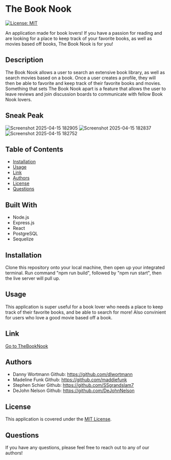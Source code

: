 # The Book Nook 

[![License: MIT](https://img.shields.io/badge/License-MIT-yellow.svg)](https://opensource.org/licenses/MIT)


An application made for book lovers! If you have a passion for reading and are looking for a place to keep track of your favorite books, as well as movies based off books, The Book Nook is for you!  

## Description 
The Book Nook allows a user to search an extensive book library, as well as search movies based on a book. Once a user creates a profile, they will then be able to favorite and keep track of their favorite books and movies. Something that sets The Book Nook apart is a feature that allows the user to leave reviews and join discussion boards to communicate with fellow Book Nook lovers.  

## Sneak Peak
![Screenshot 2025-04-15 182905](https://github.com/user-attachments/assets/02dca4dd-5607-4430-b0a6-8e1b2b3ee6a5)
![Screenshot 2025-04-15 182837](https://github.com/user-attachments/assets/222a9388-e716-4fd0-895b-ac440d9b251c)
![Screenshot 2025-04-15 182752](https://github.com/user-attachments/assets/cebf4449-75b9-4626-9c4f-643c29b29cfb)

## Table of Contents 
- [Installation](#installation)
- [Usage](#usage)
- [Link](#link)
- [Authors](#authors)
- [License](#license) 
- [Questions](#questions)

## Built With 
- Node.js
- Express.js
- React
- PostgreSQL
- Sequelize 

## Installation
Clone this repository onto your local machine, then open up your integrated terminal. Run command "npm run build", followed by "npm run start", then the live server will pull up. 

## Usage 
This application is super useful for a book lover who needs a place to keep track of their favorite books, and be able to search for more! Also convinient for users who love a good movie based off a book. 

## Link

[Go to TheBookNook](https://thebooknook-9d9l.onrender.com/)


## Authors
- Danny Wortmann
Github: https://github.com/dlwortmann 
- Madeline Funk
Github: https://github.com/maddiefunk
- Stephen Schier
Github: https://github.com/SSgrandslam7
- DeJohn Nelson
Github: https://github.com/DeJohnNelson

## License 
This application is covered under the [MIT License](https://opensource.org/licenses/MIT).

## Questions 
If you have any questions, please feel free to reach out to any of our authors! 
